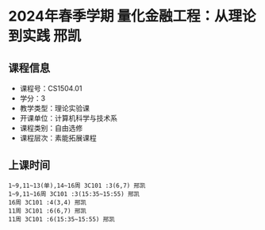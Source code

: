 # 2024年春季学期 量化金融工程：从理论到实践 邢凯






## 课程信息

- 课程号：CS1504.01
- 学分：3
- 教学类型：理论实验课
- 开课单位：计算机科学与技术系
- 课程类别：自由选修
- 课程层次：素能拓展课程

## 上课时间

```
1~9,11~13(单),14~16周 3C101 :3(6,7) 邢凯
1~9,11~16周 3C101 :3(15:35~15:55) 邢凯
16周 3C101 :4(3,4) 邢凯
11周 3C101 :6(6,7) 邢凯
11周 3C101 :6(15:35~15:55) 邢凯
```


